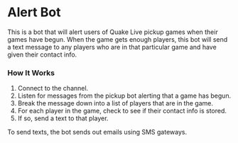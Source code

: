 # Alert Bot

This is a bot that will alert users of Quake Live pickup games when their games have begun. When the game gets enough players, this bot will send a text message to any players who are in that particular game and have given their contact info.

### How It Works

1. Connect to the channel.
2. Listen for messages from the pickup bot alerting that a game has begun.
3. Break the message down into a list of players that are in the game.
4. For each player in the game, check to see if their contact info is stored.
5. If so, send a text to that player.

To send texts, the bot sends out emails using SMS gateways.